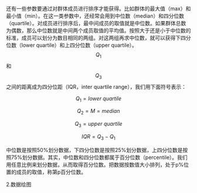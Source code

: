 还有一些参数要通过对群体成员进行排序才能获得。比如群体的最大值（max）和最小值（min）。在这一类参数中，还经常会用到中位数（median）和四分位数（quartile）。对成员进行排序后，最中间成员的取值就是中位数。如果群体总数为偶数，那么中位数就是中间两个成员取值的平均值。按照大于还是小于中位数的标准，成员可以划分为数目相同的两组。对这两组再求中位数，就可以获得下四分位数（lower quartile）和上四分位数（upper quartile）。$$Q_1$$和$$Q_3$$之间的距离成为四分位距（IQR，inter quartile range），我们用下面符号表示：


$$
Q_1 = lower\ quartile
$$

$$
Q_2 = M = median
$$

$$
Q_3 = upper\ quartile
$$

$$
IQR = Q_3 - Q_1
$$


中位数是按照50%划分数据，下四分位数是按照25%划分数据，上四分位数是按照75%划分数据。其实，中位数和四分位数都属于百分位数（percentile）。我们用任意比例来划分数据，从而取得百分位数。把数据按数值大小排列，处于p%位置的成员的取值，称第p百分位数。

2.数据绘图



